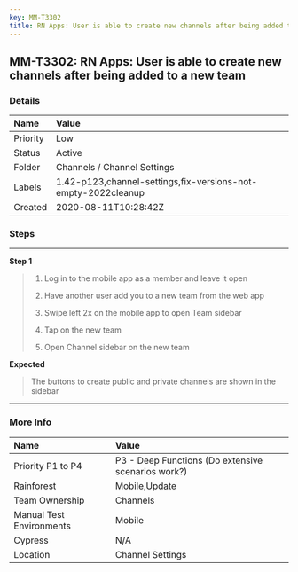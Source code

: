```yaml
---
key: MM-T3302
title: RN Apps: User is able to create new channels after being added to a new team
---
```


## MM-T3302: RN Apps: User is able to create new channels after being added to a new team

### Details

| Name     | Value                                                         |
| :------- | :------------------------------------------------------------ |
| Priority | Low                                                           |
| Status   | Active                                                        |
| Folder   | Channels / Channel Settings                                   |
| Labels   | 1.42-p123,channel-settings,fix-versions-not-empty-2022cleanup |
| Created  | 2020-08-11T10:28:42Z                                          |

### Steps

<hr/>

**Step 1**

> <article><ol><li><p data-renderer-start-pos="96">Log in to the mobile app as a member and leave it open</p></li><li><p data-renderer-start-pos="119">Have another user add you to a new team from the web app</p></li><li><p data-renderer-start-pos="160">Swipe left 2x on the mobile app to open Team sidebar</p></li><li><p data-renderer-start-pos="160">Tap on the new team</p></li><li><p data-renderer-start-pos="222">Open Channel sidebar on the new team</p></li></ol></article>

**Expected**

> <article>The buttons to create public and private channels are shown in the sidebar</article>

<hr/>

### More Info

| Name                     | Value                                              |
| :----------------------- | :------------------------------------------------- |
| Priority P1 to P4        | P3 - Deep Functions (Do extensive scenarios work?) |
| Rainforest               | Mobile,Update                                      |
| Team Ownership           | Channels                                           |
| Manual Test Environments | Mobile                                             |
| Cypress                  | N/A                                                |
| Location                 | Channel Settings                                   |
